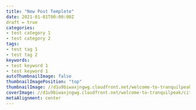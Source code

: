 ```yaml
---
title: "New Post Templete"
date: 2021-01-01T00:00:00Z
draft = true
categories:
- test category 1
- test category 2
tags:
- test tag 1
- test tag 2
keywords:
- test keyword 1
- test keyword 1
autoThumbnailImage: false
thumbnailImagePosition: "top"
thumbnailImage: //d1u9biwaxjngwg.cloudfront.net/welcome-to-tranquilpeak/city-750.jpg
coverImage: //d1u9biwaxjngwg.cloudfront.net/welcome-to-tranquilpeak/city.jpg
metaAlignment: center
---
```

<!--more-->
